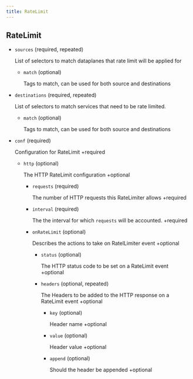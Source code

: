 ```yaml
---
title: RateLimit
---
```

## RateLimit

- `sources` (required, repeated)

    List of selectors to match dataplanes that rate limit will be applied for    
    
    - `match` (optional)
    
        Tags to match, can be used for both source and destinations

- `destinations` (required, repeated)

    List of selectors to match services that need to be rate limited.    
    
    - `match` (optional)
    
        Tags to match, can be used for both source and destinations

- `conf` (required)

    Configuration for RateLimit
    +required    
    
    - `http` (optional)
    
        The HTTP RateLimit configuration
        +optional    
        
        - `requests` (required)
        
            The number of HTTP requests this RateLimiter allows
            +required    
        
        - `interval` (required)
        
            The the interval for which `requests` will be accounted.
            +required    
        
        - `onRateLimit` (optional)
        
            Describes the actions to take on RatelLimiter event
            +optional    
            
            - `status` (optional)
            
                The HTTP status code to be set on a RateLimit event
                +optional    
            
            - `headers` (optional, repeated)
            
                The Headers to be added to the HTTP response on a RateLimit event
                +optional    
                
                - `key` (optional)
                
                    Header name
                    +optional    
                
                - `value` (optional)
                
                    Header value
                    +optional    
                
                - `append` (optional)
                
                    Should the header be appended
                    +optional

